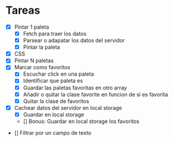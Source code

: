 # Tareas

- [x] Pintar 1 paleta
  - [x] Fetch para traer los datos
  - [x] Parsear o adapatar los datos del servidor
  - [x] Pintar la paleta
- [x] CSS
- [x] Pintar N paletas
- [x] Marcar como favoritos
  - [x] Escuchar click en una paleta
  - [x] Identificar que paleta es
  - [x] Guardar las paletas favoritas en otro array
  - [x] Añadir o quitar la clase favorite en funcion de si es favorita
  - [x] Quitar la clase de favoritos
- [x] Cachear datos del servidor en local storage
  - [x] Guardar en local storage
  - [] Bonus: Guardar en local storage los favoritos
- [] Filtrar por un campo de texto
